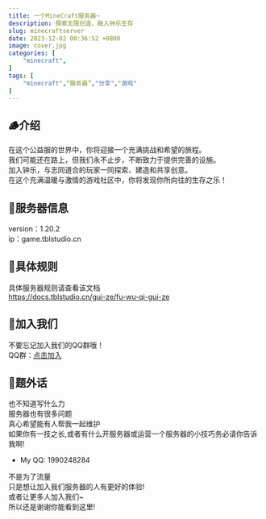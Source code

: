 ```yaml
---
title: 一个MineCraft服务器~
description: 探索无限创造，融入钟乐生存
slug: minecraftserver
date: 2023-12-02 00:36:52 +0800
image: cover.jpg
categories: [
    "minecraft",
]
tags: [
    "minecraft",“服务器”,"分享","游戏"
]
---
```


## 🪵介绍

在这个公益服的世界中，你将迎接一个充满挑战和希望的旅程。</br>
我们可能还在路上，但我们永不止步，不断致力于提供完善的设施。</br>
加入钟乐，与志同道合的玩家一同探索、建造和共享创意。</br>
在这个充满温暖与激情的游戏社区中，你将发现你所向往的生存之乐！

## 🔨服务器信息

version：1.20.2</br>
ip：game.tblstudio.cn

## 🚧具体规则

具体服务器规则请查看该文档</br>
<https://docs.tblstudio.cn/gui-ze/fu-wu-qi-gui-ze>

## 📜加入我们

不要忘记加入我们的QQ群哦！</br>
QQ群：[点击加入](http://qm.qq.com/cgi-bin/qm/qr?_wv=1027&k=QLrR-96sjjag6kW4s4aEiaCgSISS82rQ&authKey=dT4xz1yY6M0JZSwPr5M1KylWGRQtKsrebJR4k5KY17ydwj7WgsH5KKKArRDzunLU&noverify=0&group_code=770813535)

## 🛞题外话

也不知道写什么力</br>
服务器也有很多问题</br>
真心希望能有人帮我一起维护</br>
如果你有一技之长,或者有什么开服务器或运营一个服务器的小技巧务必请你告诉我啊!</br>

- My QQ: 1990248284

不是为了流量</br>
只是想让加入我们服务器的人有更好的体验!</br>
或者让更多人加入我们~</br>
所以还是谢谢你能看到这里!</br>
